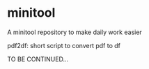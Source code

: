 # minitool
A minitool repository to make daily work easier

pdf2df: short script to convert pdf to df

TO BE CONTINUED...
